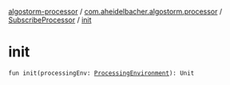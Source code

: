 [algostorm-processor](../../index.md) / [com.aheidelbacher.algostorm.processor](../index.md) / [SubscribeProcessor](index.md) / [init](.)

# init

`fun init(processingEnv: `[`ProcessingEnvironment`](http://docs.oracle.com/javase/6/docs/api/javax/annotation/processing/ProcessingEnvironment.html)`): Unit`